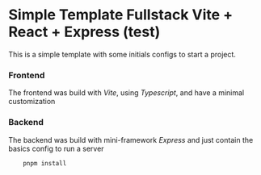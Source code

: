 # Simple Template Fullstack Vite + React + Express (test)

This is a simple template with some initials configs to start a project.

### Frontend
The frontend was build with *Vite*, using *Typescript*, and have a minimal customization

### Backend
The backend was build with mini-framework *Express* and just contain the basics config to run a server

~~~bash
    pnpm install
~~~
